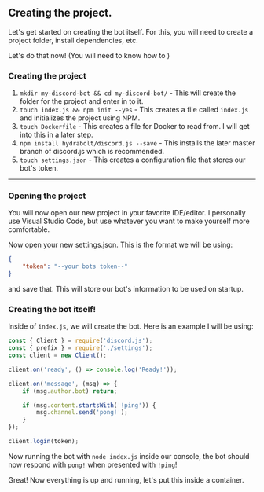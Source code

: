 ## Creating the project.
Let's get started on creating the bot itself. For this, you will need to create a project folder, install dependencies, etc. 

Let's do that now! (You will need to know how to )

### Creating the project
1. ``mkdir my-discord-bot && cd my-discord-bot/`` - This will create the folder for the project and enter in to it.
2. ``touch index.js && npm init --yes`` - This creates a file called ``index.js`` and initializes the project using NPM.
3. ``touch Dockerfile`` - This creates a file for Docker to read from. I will get into this in a later step.
4. ``npm install hydrabolt/discord.js --save`` - This installs the later master branch of discord.js which is recommended.
5. ``touch settings.json`` - This creates a configuration file that stores our bot's token.

<hr />

### Opening the project
You will now open our new project in your favorite IDE/editor. I personally use Visual Studio Code, but use whatever you want to make yourself more comfortable.


Now open your new settings.json. This is the format we will be using:
```json
{
    "token": "--your bots token--"
}
```
and save that. This will store our bot's information to be used on startup.


### Creating the bot itself!

Inside of ``index.js``, we will create the bot. Here is an example I will be using:

```js
const { Client } = require('discord.js');
const { prefix } = require('./settings');
const client = new Client();

client.on('ready', () => console.log('Ready!'));

client.on('message', (msg) => {
    if (msg.author.bot) return;

    if (msg.content.startsWith('!ping')) {
        msg.channel.send('pong!');
    }
});

client.login(token);
```

Now running the bot with ``node index.js`` inside our console, the bot should now respond with ``pong!`` when presented with ``!ping``!

Great! Now everything is up and running, let's put this inside a container.